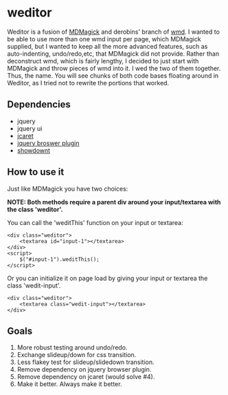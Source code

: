 # weditor
Weditor is a fusion of [MDMagick][1] and derobins' branch of [wmd][2]. I wanted to be able to use more than one wmd input per page, which MDMagick supplied, but I wanted to keep all the more advanced features, such as auto-indenting, undo/redo,etc, that MDMagick did not provide. Rather than deconstruct wmd, which is fairly lengthy, I decided to just start with MDMagick and throw pieces of wmd into it. I wed the two of them together. Thus, the name. You will see chunks of both code bases floating around in Weditor, as I tried not to rewrite the portions that worked.

[1]: https://github.com/fguillen/MDMagick
[2]: https://github.com/derobins/wmd

## Dependencies
 - jquery
 - jquery ui
 - [jcaret][3]
 - [jquery broswer plugin][4]
 - [showdownt][5]

[3]: https://github.com/joe-loco/jcaret/blob/master/jquery.caret.js
[4]: https://github.com/gabceb/jquery-browser-plugin
[5]: https://github.com/showdownjs/showdown

## How to use it

Just like MDMagick you have two choices:

**NOTE: Both methods require a parent div around your input/textarea with the class 'weditor'.**

You can call the 'weditThis' function on your input or textarea:
	
	<div class="weditor">
		<textarea id="input-1"></textarea>
	</div>
	<script>
    	$("#input-1").weditThis();
	</script>

Or you can initialize it on page load by giving your input or textarea the class 'wedit-input'.
	
	<div class="weditor">
    	<textarea class="wedit-input"></textarea>
    </div>

## Goals
 1. More robust testing around undo/redo.
 2. Exchange slideup/down for css transition.
 3. Less flakey test for slideup/slidedown transition.
 4. Remove dependency on jquery browser plugin.
 5. Remove dependency on jcaret (would solve #4).
 6. Make it better. Always make it better.
